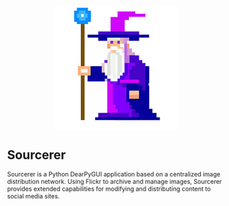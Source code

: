 <p align="center">
  <img src="https://github.com/schnipdip/Sourcerer/blob/53c837bb56bd50df17968a399ab848befee21385/img/Sourcerer%20Pixel%20Art%20Logo%202x2%20no%20bg.png">
    </img>
</p>

# Sourcerer
Sourcerer is a Python DearPyGUI application based on a centralized image distribution network. Using Flickr to archive and manage images, Sourcerer provides extended capabilities for modifying and distributing content to social media sites.
